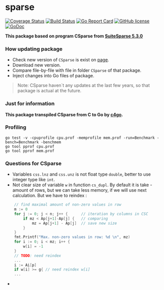 # sparse

[![Coverage Status](https://coveralls.io/repos/github/Konstantin8105/sparse/badge.svg?branch=master)](https://coveralls.io/github/Konstantin8105/sparse?branch=master)
[![Build Status](https://travis-ci.org/Konstantin8105/sparse.svg?branch=master)](https://travis-ci.org/Konstantin8105/sparse)
[![Go Report Card](https://goreportcard.com/badge/github.com/Konstantin8105/sparse)](https://goreportcard.com/report/github.com/Konstantin8105/sparse)
[![GitHub license](https://img.shields.io/badge/license-MIT-blue.svg)](https://github.com/Konstantin8105/sparse/blob/master/LICENSE)
[![GoDoc](https://godoc.org/github.com/Konstantin8105/sparse?status.svg)](https://godoc.org/github.com/Konstantin8105/sparse)

**This package based on program CSparse from [SuiteSparse 5.3.0](http://faculty.cse.tamu.edu/davis/SuiteSparse/)**



### How updating package

* Check new version of `CSparse` is exist on [page](http://faculty.cse.tamu.edu/davis/SuiteSparse/).
* Download new version.
* Compare file-by-file with file in folder `CSparse` of that package.
* Inject changes into Go files of package.

> Note:
> CSparse haven`t any updates at the last few years, so
> that package is actual at the future.
>

### Just for information

**This package transpiled CSparse from C to Go by [c4go](https://github.com/Konstantin8105/c4go).**

### Profiling

```
go test -v -cpuprofile cpu.prof -memprofile mem.prof -run=Benchmark -bench=Benchmark -benchmem
go tool pprof cpu.prof
go tool pprof mem.prof
```

### Questions for CSparse

* Variables `css.lnz` and `css.unz` is not float type `double`, better to use integer type like `int`.
* Not clear size of variable `w` in function `cs_dupl`. By default it is take - amount of rows, but we can take less memory, if we will use next calculation. But we have to reindex :
```go
	// find maximal amount of non-zero values in row
	m := 0
	for j := 0; j < n; j++ {      // iteration by columns in CSC
		if mz < Ap[j+1]-Ap[j] {   // comparing
			mz = Ap[j+1] - Ap[j]  // save new size
		}
	}
	fmt.Printf("Max. non-zero values in row: %d \n", mz)
	for i := 0; i < mz; i++ {
		w[i] = -1
	}
	// TODO: need reindex
	...
	i := Ai[p]
	if w[i] >= g{ // need reindex w[i]
	...
```
* 
